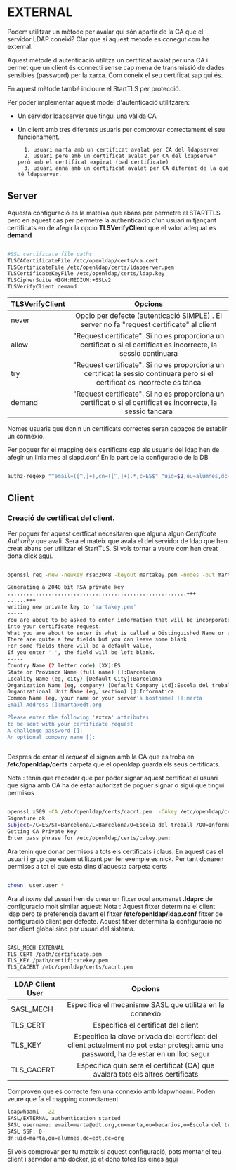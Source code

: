 # EXTERNAL

Podem utilitzar un mètode per avalar qui són apartir de la CA que el servidor LDAP coneixi?
Clar que si aquest metode es conegut com ha external.

Aquest mètode d'autenticació utilitza un certificat avalat per una CA i permet que un client és
 connecti sense cap mena de transmissió de dades sensibles (password) per la xarxa. Com coneix el seu certificat sap qui és.

En aquest mètode també incloure el StartTLS per protecció.

Per poder implementar aquest model d'autenticació utilitzaren:

- Un servidor ldapserver que tingui una vàlida CA

- Un client amb tres diferents usuaris per comprovar correctament el seu funcionament.
		
		1. usuari marta amb un certificat avalat per CA del ldapserver
		2. usuari pere amb un certificat avalat per CA del ldapserver però amb el certificat expirat (bad certificate)
		3. usuari anna amb un certificat avalat per CA diferent de la que té ldapserver.

## Server

Aquesta configuració es la mateixa que abans per permetre el STARTTLS pero en aquest cas per permetre la authenticacio d'un usuari mitjançant certificats en de afegir la opcio **TLSVerifyClient** que el valor adequat es  **demand**


```bash

#SSL certificate file paths
TLSCACertificateFile /etc/openldap/certs/ca.cert
TLSCertificateFile /etc/openldap/certs/ldapserver.pem
TLSCertificateKeyFile /etc/openldap/certs/ldap.key
TLSCipherSuite HIGH:MEDIUM:+SSLv2
TLSVerifyClient demand

```

| TLSVerifyClient |                                                                    Opcions                                                  |
| --------------- |:---------------------------------------------------------------------------------------------------------------------------:|
| never           | Opcio per defecte (autenticació SIMPLE) . El server no fa "request certificate" al client                                   |
| allow           | "Request certificate". Si no es proporciona un certificat o si el certificat es incorrecte, la sessio continuara            |
| try             | "Request certificate". Si no es proporciona un certificat la sessio continuara pero si el certificat es incorrecte es tanca |
| demand          | "Request certificate". Si no es proporciona un certificat o si el certificat es incorrecte, la sessio tancara               |

Nomes usuaris que donin un certificats correctes seran capaços de establir un connexio.

Per poguer fer el mapping dels certificats cap als usuaris del ldap hen de afegir un linia mes al slapd.conf 
En la part de la configuració de la DB

```bash

authz-regexp "^email=([^,]+),cn=([^,]+).*,c=ES$" "uid=$2,ou=alumnes,dc=edt,dc=org"


```
		
## Client 

### Creació de certificat del client.


Per poguer fer aquest certficat necesitaren que alguna algun *Certificate Authority* que avali. Sera el mateix 
que avala el del servidor de ldap que hen creat abans per utilitzar el StartTLS. Si vols tornar a veure com hen creat dona click [aquí](https://github.com/isx26067826/project/tree/master/sources/starttls.md).
 
```bash

openssl req -new -newkey rsa:2048 -keyout martakey.pem -nodes -out martacsr.pem

Generating a 2048 bit RSA private key
.........................................................+++
......+++
writing new private key to 'martakey.pem'
-----
You are about to be asked to enter information that will be incorporated
into your certificate request.
What you are about to enter is what is called a Distinguished Name or a DN.
There are quite a few fields but you can leave some blank
For some fields there will be a default value,
If you enter '.', the field will be left blank.
-----
Country Name (2 letter code) [XX]:ES
State or Province Name (full name) []:Barcelona
Locality Name (eg, city) [Default City]:Barcelona
Organization Name (eg, company) [Default Company Ltd]:Escola del treball 
Organizational Unit Name (eg, section) []:Informatica
Common Name (eg, your name or your server's hostname) []:marta
Email Address []:marta@edt.org

Please enter the following 'extra' attributes
to be sent with your certificate request
A challenge password []:
An optional company name []:
 
```

Despres de crear el *request* el signen amb la CA que es troba en **/etc/openldap/certs** carpeta que el openldap guarda els seus certificats. 

Nota : tenin que recordar que per poder signar aquest certificat el usuari que signa amb CA ha de estar autorizat de poguer signar o sigui que tingui permisos .


```bash

openssl x509 -CA /etc/openldap/certs/cacrt.pem  -CAkey /etc/openldap/certs/cakey.pem  -req -in martacsr.pem  -CAcreateserial -out martacert.pem
Signature ok
subject=/C=ES/ST=Barcelona/L=Barcelona/O=Escola del treball /OU=Informatica/CN=marta/emailAddress=marta@edt.org
Getting CA Private Key
Enter pass phrase for /etc/openldap/certs/cakey.pem:


```

Ara tenin que donar permisos a tots els certificats i claus. En aquest cas el usuari i grup que estem utilitzant per fer exemple es nick. Per tant donaren permisos a tot el que esta dins d'aquesta carpeta certs

```bash

chown  user.user *

```

Ara al *home* del usuari hen de crear un fitxer ocul anomenat **.ldaprc** de configuracio molt similar aquest:
Nota : Aquest fitxer determina el client ldap pero te preferencia davant el fitxer **/etc/openldap/ldap.conf** fitxer de configuració client per defecte. Aquest fitxer determina la configuració no per client global sino per usuari del sistema.


```bash

SASL_MECH EXTERNAL
TLS_CERT /path/certificate.pem
TLS_KEY /path/certificatekey.pem
TLS_CACERT /etc/openldap/certs/cacrt.pem

```

| LDAP Client User |  					 			                               Opcions                                                  		   	   |
| ---------------  |:-------------------------------------------------------------------------------------------------------------------------------------:|
| SASL_MECH        | Especifica el mecanisme SASL que utilitza en la connexió                          													   |
| TLS_CERT         | Especifica el certificat del client                                                                                                   |
| TLS_KEY          | Especifica la clave privada del certificat del client actualment no pot estar protegit amb una password, ha de estar en un lloc segur |
| TLS_CACERT       | Especifica quin sera el certificat (CA) que avalara tots els altres certificats                                					   |





Comproven que es correcte fem una connexio amb ldapwhoami. Poden veure que fa el mapping correctament 

```bash
ldapwhoami  -ZZ
SASL/EXTERNAL authentication started
SASL username: email=marta@edt.org,cn=marta,ou=becarios,o=Escola del treball,l=Barcelona,st=Barcelona,c=ES
SASL SSF: 0
dn:uid=marta,ou=alumnes,dc=edt,dc=org

```

Si vols comprovar per tu mateix si aquest configuració, pots montar el teu client i servidor amb docker, jo et dono totes les eines 
[aquí](https://github.com/isx26067826/project/tree/master/sources/external-execute.md)



